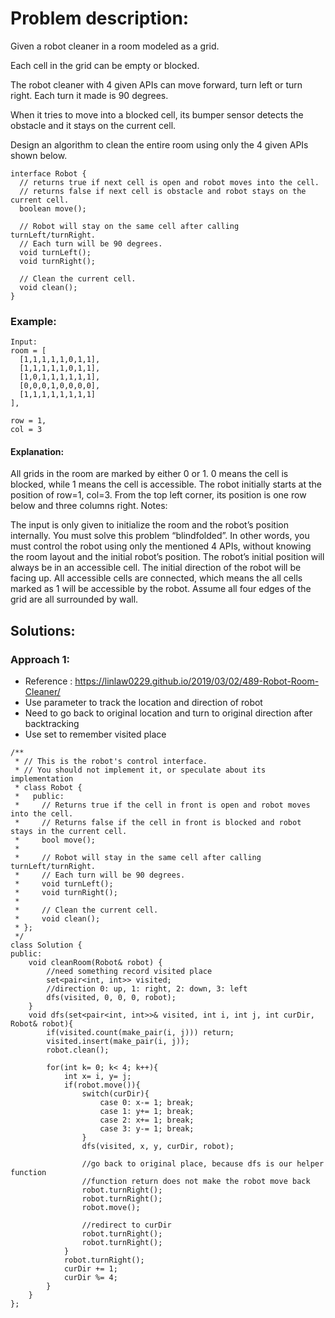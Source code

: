 # Problem description:

Given a robot cleaner in a room modeled as a grid.

Each cell in the grid can be empty or blocked.

The robot cleaner with 4 given APIs can move forward, turn left or turn right. Each turn it made is 90 degrees.

When it tries to move into a blocked cell, its bumper sensor detects the obstacle and it stays on the current cell.

Design an algorithm to clean the entire room using only the 4 given APIs shown below.

```
interface Robot {
  // returns true if next cell is open and robot moves into the cell.
  // returns false if next cell is obstacle and robot stays on the current cell.
  boolean move();

  // Robot will stay on the same cell after calling turnLeft/turnRight.
  // Each turn will be 90 degrees.
  void turnLeft();
  void turnRight();

  // Clean the current cell.
  void clean();
}
```

### Example:
```
Input:
room = [
  [1,1,1,1,1,0,1,1],
  [1,1,1,1,1,0,1,1],
  [1,0,1,1,1,1,1,1],
  [0,0,0,1,0,0,0,0],
  [1,1,1,1,1,1,1,1]
],

row = 1,
col = 3
```

#### Explanation:
All grids in the room are marked by either 0 or 1.
0 means the cell is blocked, while 1 means the cell is accessible.
The robot initially starts at the position of row=1, col=3.
From the top left corner, its position is one row below and three columns right.
Notes:

The input is only given to initialize the room and the robot’s position internally. You must solve this problem “blindfolded”. In other words, you must control the robot using only the mentioned 4 APIs, without knowing the room layout and the initial robot’s position.
The robot’s initial position will always be in an accessible cell.
The initial direction of the robot will be facing up.
All accessible cells are connected, which means the all cells marked as 1 will be accessible by the robot.
Assume all four edges of the grid are all surrounded by wall.


## Solutions:

### Approach 1: 
- Reference : https://linlaw0229.github.io/2019/03/02/489-Robot-Room-Cleaner/
- Use parameter to track the location and direction of robot
- Need to go back to original location and turn to original direction after backtracking
- Use set to remember visited place

```
/**
 * // This is the robot's control interface.
 * // You should not implement it, or speculate about its implementation
 * class Robot {
 *   public:
 *     // Returns true if the cell in front is open and robot moves into the cell.
 *     // Returns false if the cell in front is blocked and robot stays in the current cell.
 *     bool move();
 *
 *     // Robot will stay in the same cell after calling turnLeft/turnRight.
 *     // Each turn will be 90 degrees.
 *     void turnLeft();
 *     void turnRight();
 *
 *     // Clean the current cell.
 *     void clean();
 * };
 */
class Solution {
public:
    void cleanRoom(Robot& robot) {
        //need something record visited place
        set<pair<int, int>> visited;
        //direction 0: up, 1: right, 2: down, 3: left
        dfs(visited, 0, 0, 0, robot);
    }
    void dfs(set<pair<int, int>>& visited, int i, int j, int curDir, Robot& robot){
        if(visited.count(make_pair(i, j))) return;
        visited.insert(make_pair(i, j));
        robot.clean();
        
        for(int k= 0; k< 4; k++){
            int x= i, y= j;
            if(robot.move()){
                switch(curDir){
                    case 0: x-= 1; break;
                    case 1: y+= 1; break;
                    case 2: x+= 1; break;
                    case 3: y-= 1; break;
                }
                dfs(visited, x, y, curDir, robot);
                
                //go back to original place, because dfs is our helper function
                //function return does not make the robot move back
                robot.turnRight();
                robot.turnRight();
                robot.move();
                
                //redirect to curDir
                robot.turnRight();
                robot.turnRight();
            }
            robot.turnRight();
            curDir += 1;
            curDir %= 4;
        }
    }
};
```
